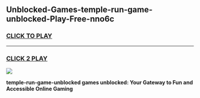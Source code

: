 
## Unblocked-Games-temple-run-game-unblocked-Play-Free-nno6c
<h3>
<a href="https://premium76.site?title=temple-run-game-unblocked&ref=19M">CLICK TO PLAY</a></h3>
<hr>

<h3>
<a href="https://premium76.site?title=temple-run-game-unblocked&ref=19M">CLICK 2 PLAY</a>
  
</h3>

<a href="https://premium76.site?title=temple-run-game-unblocked&ref=19M"><img src="https://clearcache.store/games.png"></a>


**temple-run-game-unblocked games unblocked: Your Gateway to Fun and Accessible Online Gaming**
